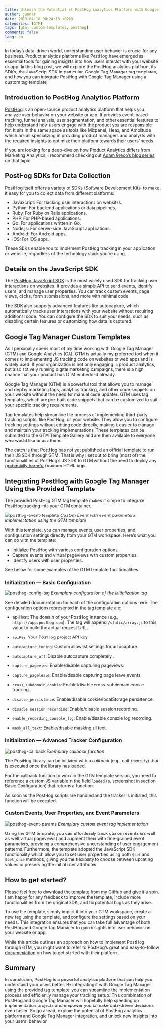 ```yaml
---
title: Unleash the Potential of PostHog Analytics Platform with Google Tag Manager
author: gunnar
date: 2023-04-10 08:24:15 +0200
categories: [GTM]
tags: [gtm, custom-templates, posthog]
comments: false
lang: en
---
```


In today’s data-driven world, understanding user behavior is crucial for any business. Product analytics platforms like PostHog have emerged as essential tools for gaining insights into how users interact with your website or app. In this blog post, we will explore the PostHog analytics platform, its SDKs, the JavaScript SDK in particular, Google Tag Manager tag templates, and how you can integrate PostHog with Google Tag Manager using a custom tag template.

## Introduction to PostHog Analytics Platform

[PostHog](https://posthog.com/) is an open-source product analytics platform that helps you analyze user behavior on your website or app. It provides event-based tracking, funnel analysis, user segmentation, and other essential features to help understand how users engage with the product you are responsible for. It sits in the same space as tools like Mixpanel, Heap, and Amplitude which are all specializing in providing product managers and analysts with the required insights to optimize their platform towards their users’ needs.

If you are looking for a deep-dive on how Product Analytics differs from Marketing Analytics, I recommend checking out [Adam Greco’s blog series](https://amplitude.com/blog/marketing-analytics-vs-product-analytics-part-1) on that topic.

## PostHog SDKs for Data Collection

PostHog itself offers a variety of SDKs (Software Development Kits) to make it easy for you to collect data from different platforms:

- JavaScript: For tracking user interactions on websites.
- Python: For backend applications or data pipelines.
- Ruby: For Ruby on Rails applications.
- PHP: For PHP-based applications.
- Go: For applications written in Go.
- Node.js: For server-side JavaScript applications.
- Android: For Android apps.
- iOS: For iOS apps.

These SDKs enable you to implement PostHog tracking in your application or website, regardless of the technology stack you’re using.

## Details on the JavaScript SDK

The [PostHog JavaScript SDK](https://posthog.com/docs/libraries/js) is the most widely used SDK for tracking user interactions on websites. It provides a simple API to send events, identify users, and manage user properties. You can track custom events, page views, clicks, form submissions, and more with minimal code.

The SDK also supports advanced features like autocapture, which automatically tracks user interactions with your website without requiring additional code. You can configure the SDK to suit your needs, such as disabling certain features or customizing how data is captured.

## Google Tag Manager Custom Templates

As I personally spend most of my time working with Google Tag Manager (GTM) and Google Analytics (GA), GTM is actually my preferred tool when it comes to implementing JS tracking code on websites or web apps and is widely used. If your organization is not only engaging in product analytics, but also actively running digital marketing campaigns, there is a high chance that your product has GTM embedded already.

Google Tag Manager (GTM) is a powerful tool that allows you to manage and deploy marketing tags, analytics tracking, and other code snippets on your website without the need for manual code updates. GTM uses tag templates, which are pre-built code snippets that can be customized to suit your specific tracking requirements.

Tag templates help streamline the process of implementing third-party tracking scripts, like PostHog, on your website. They allow you to configure tracking settings without editing code directly, making it easier to manage and maintain your tracking implementations. These templates can be submitted to the GTM Template Gallery and are then available to everyone who would like to use them.

The catch is that PostHog has not yet published an official template to run their JS SDK through GTM. That is why I set out to bring (most of) the functionalities of PostHog’s JS SDK to GTM without the need to deploy any [(potentially harmful)](https://web.dev/tag-best-practices/#be-careful-with-custom-html-tags:~:text=Be%20careful%20with%20Custom%20HTML%20tags%20%23) custom HTML tags.

## Integrating PostHog with Google Tag Manager Using the Provided Template

The provided PostHog GTM tag template makes it simple to integrate PostHog tracking into your GTM container.

![posthog-event-template](/assets/img/posthog/posthog-custom-event.png)
_Custom Event with event parameters implementation using the GTM template_

With this template, you can manage events, user properties, and configuration settings directly from your GTM workspace. Here’s what you can do with the template:

- Initialize PostHog with various configuration options.
- Capture events and virtual pageviews with custom properties.
- Identify users with user properties.

See below for some examples of the GTM template functionalities.

### Initialization — Basic Configuration

![posthog-config-tag](/assets/img/posthog/posthog-config.png)
_Exemplary configuration of the Initialization tag_

See detailed documentation for each of the configuration options here. The configuration options represented in the tag template are:

- apiHost: The domain of your PostHog instance (e.g., `https://app.posthog.com`). The tag will append `/static/array.js` to this value to build the actual request URL.

- `apiKey`: Your PostHog project API key
- `autocapture_tuning`: Custom allowlist settings for autocapture.
- `autocapture_off`: Disable autocapture completely .
- `capture_pageview`: Enable/disable capturing pageviews.
- `capture_pageleave`: Enable/disable capturing page leave events.
- `cross_subdomain_cookie`: Enable/disable cross-subdomain cookie tracking.
- `disable_persistence`: Enable/disable cookie/localStorage persistence.
- `disable_session_recording`: Enable/disable session recording.
- `enable_recording_console_log`: Enable/disable console log recording.
- `mask_all_text`: Enable/disable masking all text.

### Initialization — Advanced Tracker Configuration

![posthog-callback](/assets/img/posthog/posthog-callback.png)
_Exemplary callback function_

The PostHog library can be initiated with a _callback_ (e.g., call `identify`) that is executed once the library has loaded.

For the callback function to work in the GTM template version, you need to reference a custom JS variable in the field `loaded` (s. screenshot in section Basic Configuration) that returns a function.

As soon as the PostHog scripts are handled and the tracker is initiated, this function will be executed.

### Custom Events, User Properties, and Event Parameters

![posthog-event-params](/assets/img/posthog/posthog-event-params.png)
_Exemplary custom event tag implementation_

Using the GTM template, you can effortlessly track custom events (as well as well virtual pageviews) and augment them with fine-grained event parameters, providing a comprehensive understanding of user engagement patterns. Furthermore, the template adopted the JavaScript SDK functionality which allow you to set user properties using both `$set` and `$set_once` methods, giving you the flexibility to choose between updating values or preserving the initial user attributes.

## How to get started?

Please feel free to [download the template](https://github.com/GunnarGriese/gtm-template-posthog) from my GitHub and give it a spin. I am happy for any feedback to improve the template, include more functionalities from the original SDK, and fix potential bugs as they arise.

To use the template, simply import it into your GTM workspace, create a new tag using the template, and configure the settings based on your needs. This integration ensures that you can take full advantage of both PostHog and Google Tag Manager to gain insights into user behavior on your website or app.

While this article outlines an approach on how to implement PostHog through GTM, you might want to refer to PostHog’s great and easy-to-follow [documentation](https://posthog.com/docs/getting-started/start-here) on how to get started with their platform.

## Summary

In conclusion, PostHog is a powerful analytics platform that can help you understand your users better. By integrating it with Google Tag Manager using the provided tag template, you can streamline the implementation process and efficiently manage your tracking setup. This combination of PostHog and Google Tag Manager will hopefully help speeding up implementation projects and empower you to make data-driven decisions even faster. So go ahead, explore the potential of PostHog analytics platform and Google Tag Manager integration, and unlock new insights into your users’ behavior.

